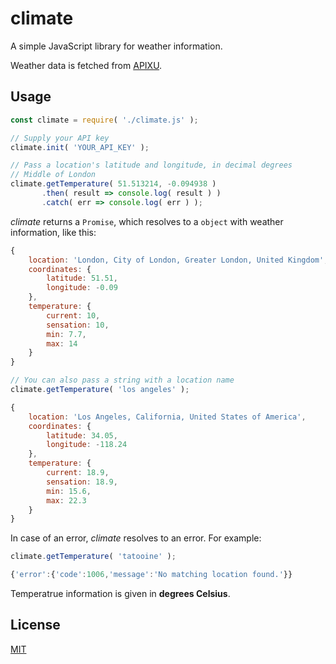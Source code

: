 # climate
A simple JavaScript library for weather information.

Weather data is fetched from [APIXU](https://www.apixu.com/).

## Usage

```javascript
const climate = require( './climate.js' );

// Supply your API key
climate.init( 'YOUR_API_KEY' );

// Pass a location's latitude and longitude, in decimal degrees
// Middle of London
climate.getTemperature( 51.513214, -0.094938 )
       .then( result => console.log( result ) )
       .catch( err => console.log( err ) );
```

*climate* returns a ```Promise```, which resolves to a ```object``` with weather information, like this:

```javascript
{
    location: 'London, City of London, Greater London, United Kingdom',
    coordinates: {
        latitude: 51.51,
        longitude: -0.09
    },
    temperature: {
        current: 10,
        sensation: 10,
        min: 7.7,
        max: 14
    }
}
```

```javascript
// You can also pass a string with a location name
climate.getTemperature( 'los angeles' );
```
```javascript
{
    location: 'Los Angeles, California, United States of America',
    coordinates: {
        latitude: 34.05,
        longitude: -118.24
    },
    temperature: {
        current: 18.9,
        sensation: 18.9,
        min: 15.6,
        max: 22.3
    }
}
```

In case of an error, *climate* resolves to an error. For example:

```javascript
climate.getTemperature( 'tatooine' );
```
```javascript
{'error':{'code':1006,'message':'No matching location found.'}}
```

Temperatrue information is given in **degrees Celsius**.

## License

[MIT](LICENSE)
